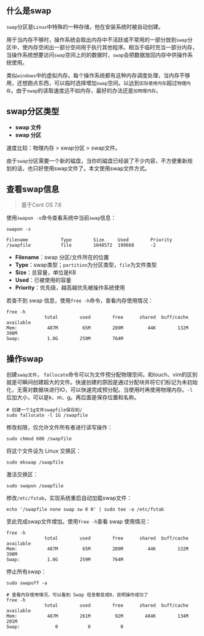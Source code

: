 ## 什么是swap
`swap`分区是`Linux`中特殊的一种存储，他在安装系统时被自动创建。  

用于当内存不够时，操作系统会取出内存中不活跃或不常用的一部分放到`swap`分区中，使内存空闲出一部分空间用于执行其他程序。相当于临时充当一部分内存，当操作系统想要访问`swap`空间上的的数据时，`swap`会把数据放回内存中供操作系统使用。

类似`windows`中的虚拟内存。每个操作系统都有这种内存调度处理，当内存不够用，还想跑点东西，可以临时选择增加`swap`空间。以达到`实际使用内存`超过`物理内存`。由于`swap`的读取速度远不如内存，最好的办法还是`加物理内存`。
## swap分区类型
 - **swap 文件**
 - **swap 分区**  

速度比较：物理内存 > swap分区 > swap文件。

由于`swap`分区需要一个新的磁盘，当你的磁盘已经装了不少内容，不方便重新规划的话，也只好使用swap文件了。本文使用swap文件方式。

## 查看swap信息
> 基于Cent OS 7.6 

 使用`swapon -s`命令查看系统中当前`swap`信息：  

```shell
swapon -s

Filename            Type        Size     Used        Priority
/swapfile           file        1048572  199668      -2
``` 
 - **Filename**：swap 分区/文件所在的位置
 - **Type**：swap类型；`partition`为分区类型，`file`为文件类型
 - **Size**：总容量，单位是KB
 - **Used**：已被使用的容量
 - **Priority**：优先级，越高越优先被操作系统使用
 
若查不到 swap 信息，使用`free -h`命令，查看内存使用情况：

```shell
free -h
              total        used        free      shared  buff/cache   available
Mem:           487M         65M        289M         44K        132M        398M
Swap:          1.0G        259M        764M
```
## 操作swap
>

创建`swap文件`， `fallocate`命令可以为文件预分配物理空间，和touch、vim的区别就是可瞬间创建超大的文件。快速创建的原因是通过分配块并将它们标记为未初始化，无需对数据块进行IO，可以快速完成预分配。当使用时再使用物理内存。`-l`后加大小，可以是k、m、g。再后面是保存位置和名称。
   
```shell
# 创建一个1g文件swapfile保存到/
sudo fallocate -l 1G /swapfile
``` 

修改权限，仅允许文件所有者进行读写操作：

```shell
sudo chmod 600 /swapfile
``` 
将这个文件设为 Linux 交换区：

```shell
sudo mkswap /swapfile
``` 
激活交换区：

```shell  
sudo swapon /swapfile
``` 
修改`/etc/fstab`，实现系统重启自动加载swap文件：  

```shell
echo '/swapfile none swap sw 0 0' | sudo tee -a /etc/fstab
```
至此完成swap文件增加。使用`free -h`查看 swap 使用情况：  

```shell
free -h
              total        used        free      shared  buff/cache   available
Mem:           487M         65M        289M         44K        132M        398M
Swap:          1.0G        259M        764M
```
停止所有swap：  

```shell
sudo swapoff -a

# 查看内存使用情况，可以看到 Swap 信息都变成0，说明操作成功了
free -h
              total        used        free      shared  buff/cache   available
Mem:           487M        261M         92M        484K        134M        201M
Swap:     	      0           0           0
```

